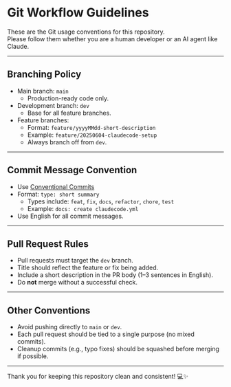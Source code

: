 # Git Workflow Guidelines

These are the Git usage conventions for this repository.  
Please follow them whether you are a human developer or an AI agent like Claude.

---

## Branching Policy

- Main branch: `main`
    - Production-ready code only.
- Development branch: `dev`
    - Base for all feature branches.
- Feature branches:
    - Format: `feature/yyyyMMdd-short-description`
    - Example: `feature/20250604-claudecode-setup`
    - Always branch off from `dev`.

---

## Commit Message Convention

- Use [Conventional Commits](https://www.conventionalcommits.org/en/v1.0.0/)
- Format: `type: short summary`
    - Types include: `feat`, `fix`, `docs`, `refactor`, `chore`, `test`
    - Example: `docs: create claudecode.yml`
- Use English for all commit messages.

---

## Pull Request Rules

- Pull requests must target the `dev` branch.
- Title should reflect the feature or fix being added.
- Include a short description in the PR body (1–3 sentences in English).
- Do **not** merge without a successful check.

---

## Other Conventions

- Avoid pushing directly to `main` or `dev`.
- Each pull request should be tied to a single purpose (no mixed commits).
- Cleanup commits (e.g., typo fixes) should be squashed before merging if possible.

---

Thank you for keeping this repository clean and consistent! 💻✨

